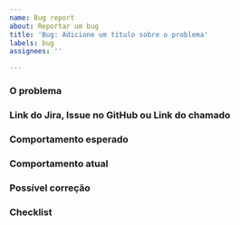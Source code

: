 ```yaml
---
name: Bug report
about: Reportar um bug
title: 'Bug: Adicione um título sobre o problema'
labels: bug
assignees: ''

---
```


### O problema

<!-- Obrigatório. Descreva de forma detalhada o problema e por que você considera um bug. -->

### Link do Jira, Issue no GitHub ou Link do chamado

<!-- Obrigatório. Adicione aqui todos os links de onde originou essa tarefa -->

### Comportamento esperado

<!-- Obrigatório. Descreva o que deveria estar acontecendo. -->

### Comportamento atual

<!-- Obrigatório. Descreva o que está acontecendo. -->

### Possível correção

<!-- Opcional. Descreva aqui o que pode ser feito para resolver o problema. -->

### Checklist

<!-- Opcional. Adicione cada tarefa que precisa ser feita. -->

<!-- - [ ] Nome da tarefa -->
